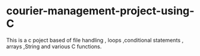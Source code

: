 # courier-management-project-using-C
This is a c poject based of file handling , loops ,conditional statements , arrays ,String and various C functions.
